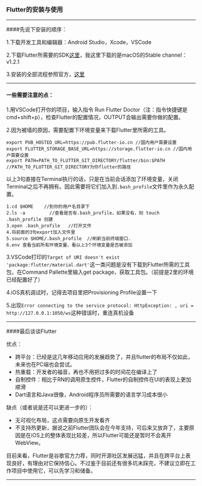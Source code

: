### Flutter的安装与使用

---

####先说下安装的顺序：

1.下载开发工具和编辑器：Android Studio，Xcode，VSCode

2.下载Flutter所需要的SDK[这里](<https://flutter.dev/docs/development/tools/sdk/releases#macos>)，我这里下载的是macOS的Stable channel：v1.2.1

3.安装的全部流程参照官方，[这里](<https://flutterchina.club/setup-macos/>)

---

#### 一些需要注意的点：

1.用VSCode打开你的项目，输入指令 Run Flutter Doctor（注：指令快捷键是cmd+shift+p），检查Flutter的配置情况，OUTPUT会输出需要你做的配置。

2.因为被墙的原因，需要配置下环境变量来下载Flutter里所需的工具。

```shell
export PUB_HOSTED_URL=https://pub.flutter-io.cn //国内用户需要设置
export FLUTTER_STORAGE_BASE_URL=https://storage.flutter-io.cn //国内用户需要设置
export PATH=PATH_TO_FLUTTER_GIT_DIRECTORY/flutter/bin:$PATH  //PATH_TO_FLUTTER_GIT_DIRECTORY为你flutter的路径
```

以上3句直接在Terminal执行的话，只是在当前会话添加了环境变量，关闭Terminal之后不再拥有。因此需要将它们加入到`.bash_profile`文件里作为永久配置。

```
1.cd $HOME    //到你的用户名目录下
2.ls -a  	    //查看是否有.bash_profile，如果没有，则 touch .bash_profile 创建
3.open .bash_profile   //打开文件
4.将前面的3句export加入文件里
5.source $HOME/.bash_profile  //刷新当前终端窗口.
6.env 查看当前所有环境变量，看以上3个环境变量是否被添加
```

3.VSCode打印的`Target of URI doesn't exist 'package:flutter/material.dart'`这一类问题是没有下载到Flutter所需的工具包，在Command Pallette里输入get package，获取工具包。（前提是2里的环境已经配置好了）

4.iOS真机调试时，记得去项目里把Provisioning Profile设置一下

5.出现`Error connecting to the service protocol: HttpException: , uri = http://127.0.0.1:1050/ws`这种错误时，重连真机设备

---

####最后谈谈Flutter

优点：

- 跨平台：已经是这几年移动应用的发展趋势了，并且flutter的布局不仅如此，未来也在PC端也会尝试。
- 热重载：开发者的福音，再也不用把过多的时间花在编译上了
- 自制控件：相比于RN的调用原生控件，Flutter的自制控件在UI的表现上更加顺滑
- Dart语言和Java很像，Android程序员所需要的语言学习成本很小

缺点（或者说是还可以更进一步的）：

- 无可视化布局，这点需要向原生开发看齐
- 不支持热更新，据说之前Flutter团队会在今年支持，可后来又放弃了，主要原因是在iOS上的整体表现比较差，所以Flutter可能还是暂时不会离开WebView。

目前来看，Flutter是谷歌官方力荐，同时开源社区发展迅猛，并且在跨平台上表现良好，有理由对它保持信心。不过鉴于目前还有很多坑未踩完，不建议立即在工作项目中使用它，可以先学习和储备。

------

#### 


